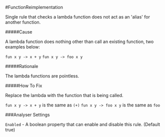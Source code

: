 #FunctionReimplementation

Single rule that checks a lambda function does not act as an 'alias' for another function.

#####Cause

A lambda function does nothing other than call an existing function, two examples below:

`fun x y -> x + y`
`fun x y -> foo x y`

#####Rationale

The lambda functions are pointless.

#####How To Fix

Replace the lambda with the function that is being called.

`fun x y -> x + y` is the same as `(+)`
`fun x y -> foo x y` is the same as `foo`

###Analyser Settings

`Enabled` - A boolean property that can enable and disable this rule. (Default true)